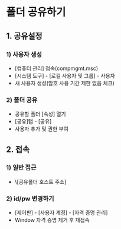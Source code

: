 # 폴더 공유하기
## 1. 공유설정
### 1) 사용자 생성
* [컴퓨터 관리] 접속(compmgmt.msc)
* [시스템 도구] - [로컬 사용자 및 그룹] - 사용자
* 새 사용자 생성(암호 사용 기간 제한 없음 체크)

### 2) 폴더 공유
* 공유할 폴더 [속성] 열기
* [공유]탭 - [공유]
* 사용자 추가 및 권한 부여

## 2. 접속
### 1) 일반 접근
 * \\[공유폴더 호스트 주소]
### 2) id/pw 변경하기
 * [제어판] - [사용자 계정] - [자격 증명 관리]
 * Window 자격 증명 제거 후 재접속
